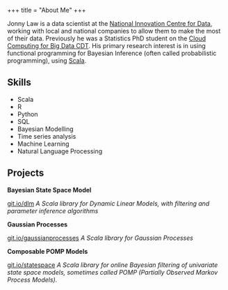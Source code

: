 +++
title = "About Me"
+++

Jonny Law is a data scientist at the [National Innovation Centre for Data](https://www.ncl.ac.uk/nicd/), working with local and national companies to allow them to make the most of their data. Previously he was a Statistics PhD student on the [Cloud Computing for Big Data CDT](http://www.bigdata-cdt.ac.uk/). His primary research interest is in using functional programming for Bayesian Inference (often called probabilistic programming), using [Scala](http://www.scala-lang.org/).

## Skills

* Scala
* R
* Python
* SQL
* Bayesian Modelling
* Time series analysis
* Machine Learning
* Natural Language Processing

## Projects

**Bayesian State Space Model**

[git.io/dlm](https://jonnylaw.github.io/bayesian_dlms/) 
*A Scala library for Dynamic Linear Models, with filtering and parameter inference algorithms*

**Gaussian Processes**

[git.io/gaussianprocesses](https://jonnylaw.github.io/gaussian-processes/)
*A Scala library for Gaussian Processes*

**Composable POMP Models**

[git.io/statespace](https://git.io/statespace) 
*A Scala library for online Bayesian filtering of univariate state space models, sometimes called POMP (Partially Observed Markov Process Models).*
